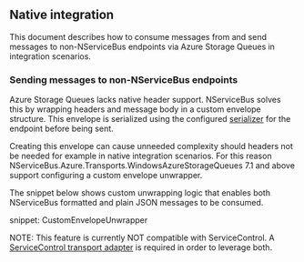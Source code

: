 ## Native integration

This document describes how to consume messages from and send messages to non-NServiceBus endpoints via Azure Storage Queues in integration scenarios.

### Sending messages to non-NServiceBus endpoints

Azure Storage Queues lacks native header support. NServiceBus solves this by wrapping headers and message body in a custom envelope structure. This envelope is serialized using the configured [serializer](/nservicebus/serialization) for the endpoint before being sent.

Creating this envelope can cause unneeded complexity should headers not be needed for example in native integration scenarios. For this reason NServiceBus.Azure.Transports.WindowsAzureStorageQueues 7.1 and above support configuring a custom envelope unwrapper.

The snippet below shows custom unwrapping logic that enables both NServiceBus formatted and plain JSON messages to be consumed.

snippet: CustomEnvelopeUnwrapper

NOTE: This feature is currently NOT compatible with ServiceControl. A [ServiceControl transport adapter](/servicecontrol/transport-adapter/) is required in order to leverage both.
